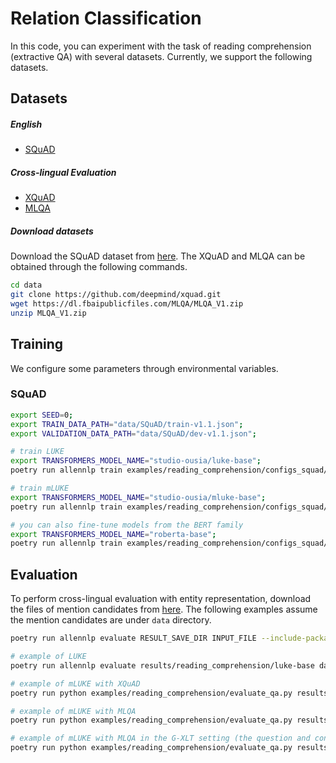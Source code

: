# Relation Classification
In this code, you can experiment with the task of reading comprehension (extractive QA) with several datasets. Currently, we support the following datasets.

## Datasets 

#####  English 
* [SQuAD](https://aclanthology.org/D16-1264/)

##### Cross-lingual Evaluation
* [XQuAD](https://aclanthology.org/2020.acl-main.421/)
* [MLQA](https://aclanthology.org/2020.acl-main.653/)

##### Download datasets
Download the SQuAD dataset from [here](https://rajpurkar.github.io/SQuAD-explorer).
The XQuAD and MLQA can be obtained through the following commands.
```bash
cd data
git clone https://github.com/deepmind/xquad.git
wget https://dl.fbaipublicfiles.com/MLQA/MLQA_V1.zip
unzip MLQA_V1.zip
```

## Training
We configure some parameters through environmental variables.  

### SQuAD
```bash
export SEED=0;
export TRAIN_DATA_PATH="data/SQuAD/train-v1.1.json";
export VALIDATION_DATA_PATH="data/SQuAD/dev-v1.1.json";

# train LUKE
export TRANSFORMERS_MODEL_NAME="studio-ousia/luke-base";
poetry run allennlp train examples/reading_comprehension/configs_squad/transformers_luke_with_entity_aware_attention.jsonnet -s results/reading_comprehension/luke-base --include-package examples -o '{"trainer.cuda_device": 0, "trainer.use_amp": true}'

# train mLUKE
export TRANSFORMERS_MODEL_NAME="studio-ousia/mluke-base";
poetry run allennlp train examples/reading_comprehension/configs_squad/transformers_luke.jsonnet -s results/reading_comprehension/mluke-base --include-package examples -o '{"trainer.cuda_device": 0, "trainer.use_amp": true}'

# you can also fine-tune models from the BERT family
export TRANSFORMERS_MODEL_NAME="roberta-base";
poetry run allennlp train examples/reading_comprehension/configs_squad/transformers.jsonnet  -s results/reading_comprehension/roberta-base --include-package examples
```

## Evaluation
To perform cross-lingual evaluation with entity representation, download the files of mention candidates from [here](https://drive.google.com/file/d/12m-mV8sud4F3yXtiVh5QXp3SBPLh_Eje/view?usp=sharing).
The following examples assume the mention candidates are under `data` directory.

```bash
poetry run allennlp evaluate RESULT_SAVE_DIR INPUT_FILE --include-package examples --output-file OUTPUT_FILE 

# example of LUKE
poetry run allennlp evaluate results/reading_comprehension/luke-base data/SQuAD/dev-v1.1.json --include-package examples --output-file results/reading_comprehension/luke-base/metrics_test.json --cuda 0

# example of mLUKE with XQuAD
poetry run python examples/reading_comprehension/evaluate_qa.py results/reading_comprehension/mluke-base data/xquad/xquad.ar.json --mention-candidate-files '{"en-ar": "data/squad_mention_candidates/xquad/dev-v1.1.ar.json"}' --cuda-device 0

# example of mLUKE with MLQA
poetry run python examples/reading_comprehension/evaluate_qa.py results/reading_comprehension/mluke-base data/MLQA_V1/test/test-context-zh-question-zh.json --mention-candidate-files '{"zh-zh": "data/squad_mention_candidates/mlqa/test-context-zh-question-zh.json"}' --cuda-device 0

# example of mLUKE with MLQA in the G-XLT setting (the question and context are in different languages)
poetry run python examples/reading_comprehension/evaluate_qa.py results/reading_comprehension/mluke-base data/MLQA_V1/test/test-context-en-question-zh.json --mention-candidate-files '{"en-en": "data/squad_mention_candidates/mlqa/test-context-en-question-en.json", "en-zh": "data/squad_mention_candidates/mlqa/test-context-en-question-zh.trans.json"}' --cuda-device 0
```
